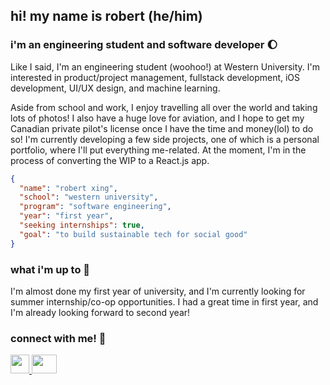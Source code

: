 ## hi! my name is robert (he/him)
### i'm an engineering student and software developer 🌔

Like I said, I'm an engineering student (woohoo!) at Western University. I'm interested in product/project management, fullstack development, iOS development, UI/UX design, and machine learning. 

Aside from school and work, I enjoy travelling all over the world and taking lots of photos! I also have a huge love for aviation, and I hope to get my Canadian private pilot's license once I have the time and money(lol) to do so! I'm currently developing a few side projects, one of which is a personal portfolio, where I'll put everything me-related. At the moment, I'm in the process of converting the WIP to a React.js app.

```json
{
  "name": "robert xing",
  "school": "western university",
  "program": "software engineering",
  "year": "first year",
  "seeking internships": true,
  "goal": "to build sustainable tech for social good"
}
```

### what i'm up to 🌿
I'm almost done my first year of university, and I'm currently looking for summer internship/co-op opportunities. I had a great time in first year, and I'm already looking forward to second year!

### connect with me! 📱
<p>
  <a href="https://www.linkedin.com/in/robertxing2004/" target="_blank">
    <img src="https://upload.wikimedia.org/wikipedia/commons/thumb/c/ca/LinkedIn_logo_initials.png/600px-LinkedIn_logo_initials.png?20140125013055" height="30" width="30">     
  </a>
  <a href="mailto:robertxing2004@gmail.com" target="_blank">
    <img src="https://mailmeteor.com/logos/assets/PNG/Gmail_Logo_512px.png" height="30" width="40">
  </a>
</p>
